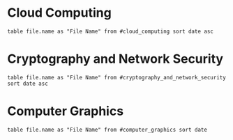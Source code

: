# Cloud Computing
```dataview
table file.name as "File Name" from #cloud_computing sort date asc
```

# Cryptography and Network Security

```dataview
table file.name as "File Name" from #cryptography_and_network_security 
sort date asc
```

# Computer Graphics

```dataview
table file.name as "File Name" from #computer_graphics sort date 
```